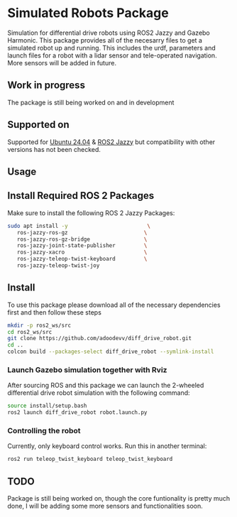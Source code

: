 # Simulated Robots Package

Simulation for differential drive robots using ROS2 Jazzy and Gazebo Harmonic. This package provides all of the necesarry files to get a simulated robot up and running. This includes the urdf, parameters and launch files for a robot with a lidar sensor and tele-operated navigation. More sensors will be added in future.

## Work in progress

The package is still being worked on and in development

## Supported on

Supported for [Ubuntu 24.04](https://releases.ubuntu.com/noble/) & [ROS2 Jazzy](https://docs.ros.org/en/jazzy/Installation.html) but compatibility with other versions has not been checked.

## Usage

## Install Required ROS 2 Packages

Make sure to install the following ROS 2 Jazzy Packages:

```bash
sudo apt install -y                         \
   ros-jazzy-ros-gz                        \
   ros-jazzy-ros-gz-bridge                 \
   ros-jazzy-joint-state-publisher         \
   ros-jazzy-xacro                         \
   ros-jazzy-teleop-twist-keyboard         \
   ros-jazzy-teleop-twist-joy 
```

## Install

To use this package please download all of the necessary dependencies first and then follow these steps

```bash
mkdir -p ros2_ws/src
cd ros2_ws/src
git clone https://github.com/adoodevv/diff_drive_robot.git
cd ..
colcon build --packages-select diff_drive_robot --symlink-install
```

### Launch Gazebo simulation together with Rviz

After sourcing ROS and this package we can launch the 2-wheeled differential drive robot simulation with the following command:

```bash
source install/setup.bash
ros2 launch diff_drive_robot robot.launch.py 
```

### Controlling the robot

Currently, only keyboard control works. Run this in another terminal:

```bash
ros2 run teleop_twist_keyboard teleop_twist_keyboard 
```

## TODO

Package is still being worked on, though the core funtionality is pretty much done, I will be adding some more sensors and functionalities soon.
